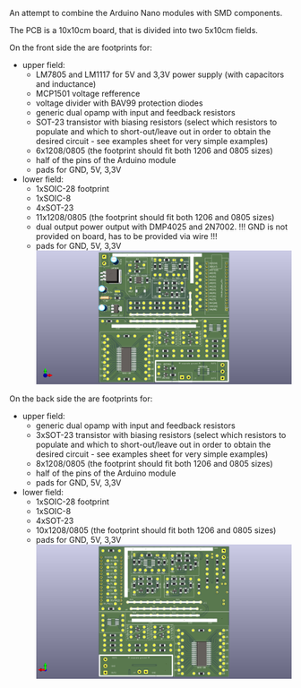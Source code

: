 An attempt to combine the Arduino Nano modules with SMD components.

The PCB is a 10x10cm board, that is divided into two 5x10cm fields.

On the front side the are footprints for:
* upper field:
  * LM7805 and LM1117 for 5V and 3,3V power supply (with capacitors and inductance)
  * MCP1501 voltage refference
  * voltage divider with BAV99 protection diodes
  * generic dual opamp with input and feedback resistors
  * SOT-23 transistor with biasing resistors (select which resistors to populate and which to short-out/leave out in order to obtain the desired circuit - see examples sheet for very simple examples)
  * 6x1208/0805 (the footprint should fit both 1206 and 0805 sizes)
  * half of the pins of the Arduino module
  * pads for GND, 5V, 3,3V
* lower field:
  *  1xSOIC-28 footprint
  *  1xSOIC-8
  *  4xSOT-23
  *  11x1208/0805 (the footprint should fit both 1206 and 0805 sizes)
  *  dual output power output with DMP4025 and 2N7002. !!! GND is not provided on board, has to be provided via wire !!!
  *  pads for GND, 5V, 3,3V
![front side](/docs/smd-testboard-front.png)

On the back side the are footprints for:
* upper field:
  * generic dual opamp with input and feedback resistors
  * 3xSOT-23 transistor with biasing resistors (select which resistors to populate and which to short-out/leave out in order to obtain the desired circuit - see examples sheet for very simple examples)
  * 8x1208/0805 (the footprint should fit both 1206 and 0805 sizes)
  * half of the pins of the Arduino module
  * pads for GND, 5V, 3,3V
* lower field:
  *  1xSOIC-28 footprint
  *  1xSOIC-8
  *  4xSOT-23
  *  10x1208/0805 (the footprint should fit both 1206 and 0805 sizes)
  *  pads for GND, 5V, 3,3V
![back side](/docs/smd-testboard-back.png)
